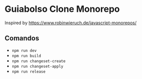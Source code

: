 # Guiabolso Clone Monorepo

Inspired by
https://www.robinwieruch.de/javascript-monorepos/

## Comandos
- `npm run dev`
- `npm run build`
- `npm run changeset-create`
- `npm run changeset-apply`
- `npm run release`
